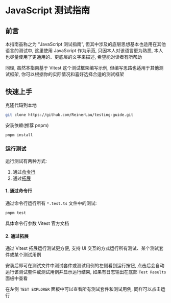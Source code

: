 # JavaScript 测试指南

## 前言

本指南虽称之为 “JavaScript 测试指南”, 但其中涉及的底层思想基本也适用在其他语言的测试中, 这里使用 JavaScript 作为示范, 只因本人对该语言更为熟悉, 本人也尽量使用了更通用的、更底层的文字来描述, 希望能对读者有所帮助

同理, 虽然本指南基于 Vitest 这个测试框架编写示例, 但编写思路也适用于其他测试框架, 你可以根据你的实际情况和喜好选择合适的测试框架

## 快速上手

克隆代码到本地

```bash
git clone https://github.com/ReinerLau/testing-guide.git 
```

安装依赖(推荐 pnpm)

```bash
pnpm install
```

### 运行测试

运行测试有两种方式:

1. 通过[命令行](https://vitest.dev/guide/cli.html)
2. 通过[拓展](https://marketplace.visualstudio.com/items?itemName=vitest.explorer)

#### 1. 通过命令行

通过命令行运行所有 `*.test.ts` 文件中的测试:

```bash
pnpm test
```

具体命令行参数 Vitest 官方文档

#### 2. 通过拓展

通过 Vitest 拓展运行测试更方便, 支持 UI 交互的方式运行所有测试、某个测试套件或某个测试用例

安装后即可在测试文件中测试套件或测试用例的左侧看到运行按钮, 点击后会自动运行该测试套件或测试用例并显示运行结果, 如果有日志输出在底部 `Test Results` 面板中查看

在左侧 `TEST EXPLORER` 面板中可以查看所有测试套件和测试用例, 同样可以点击运行
